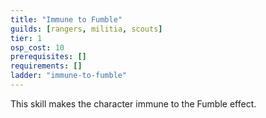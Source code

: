 ```yaml
---
title: "Immune to Fumble"
guilds: [rangers, militia, scouts]
tier: 1
osp_cost: 10
prerequisites: []
requirements: []
ladder: "immune-to-fumble"
---
```

This skill makes the character immune to the Fumble effect.